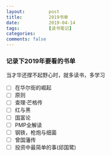 ```yaml
---
layout:         post
title:          2019书单
date:           2019-04-14
tags:           [读书笔记]
categories:
comments: false
---
```


### 记录下2019年要看的书单

当才华还撑不起野心时，就多读书，多学习

* [ ] 在华尔街的崛起
* [ ] 原则
* [ ] 查理·芒格传
* [ ] 红与黑
* [ ] 国富论
* [ ] PMP全解读
* [ ] 钢铁，枪炮与细菌
* [ ] 曾国藩传
* [ ] 投资中最简单的事(邱国鹭)